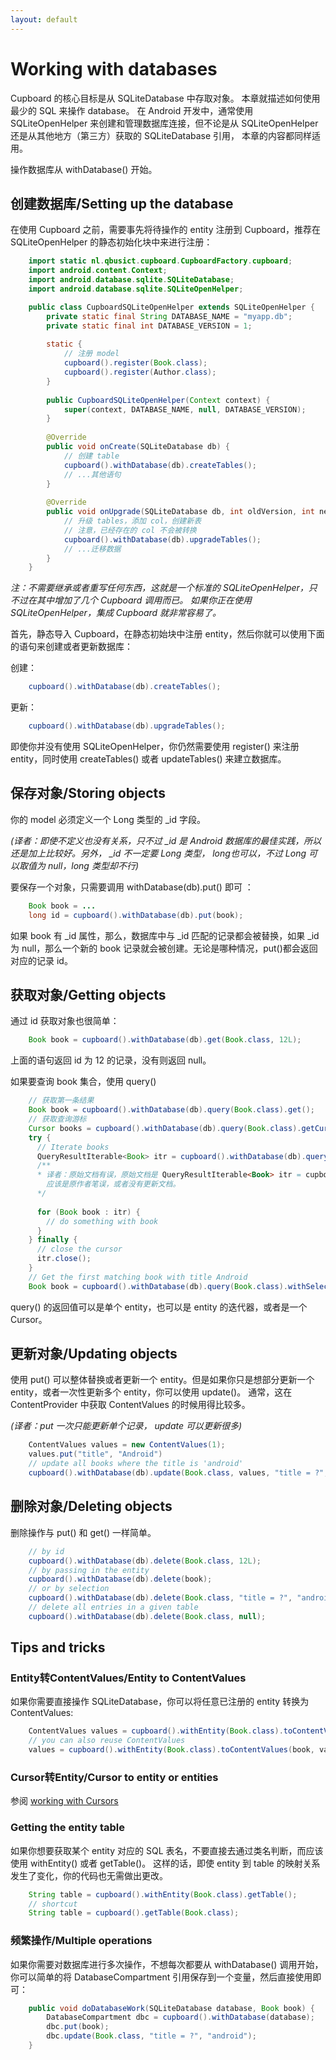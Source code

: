 ```yaml
---
layout: default
---
```


# Working with databases
Cupboard 的核心目标是从 SQLiteDatabase 中存取对象。
本章就描述如何使用最少的 SQL 来操作 database。
在 Android 开发中，通常使用 SQLiteOpenHelper 来创建和管理数据库连接，但不论是从 SQLiteOpenHelper 还是从其他地方（第三方）获取的 SQLiteDatabase 引用，
本章的内容都同样适用。

操作数据库从 withDatabase() 开始。

## 创建数据库/Setting up the database
在使用 Cupboard 之前，需要事先将待操作的 entity 注册到 Cupboard，推荐在 SQLiteOpenHelper 的静态初始化块中来进行注册：

```java
    import static nl.qbusict.cupboard.CupboardFactory.cupboard;
    import android.content.Context;
    import android.database.sqlite.SQLiteDatabase;
    import android.database.sqlite.SQLiteOpenHelper;

    public class CupboardSQLiteOpenHelper extends SQLiteOpenHelper {
        private static final String DATABASE_NAME = "myapp.db";
        private static final int DATABASE_VERSION = 1;
    
        static {
            // 注册 model
            cupboard().register(Book.class);
            cupboard().register(Author.class);
        }
    
        public CupboardSQLiteOpenHelper(Context context) {
            super(context, DATABASE_NAME, null, DATABASE_VERSION);
        }
    
        @Override
        public void onCreate(SQLiteDatabase db) {
            // 创建 table
            cupboard().withDatabase(db).createTables();
            // ...其他语句
        }
    
        @Override
        public void onUpgrade(SQLiteDatabase db, int oldVersion, int newVersion) {
            // 升级 tables，添加 col，创建新表
            // 注意，已经存在的 col 不会被转换
            cupboard().withDatabase(db).upgradeTables();
            // ...迁移数据
        }
    }
```

*注：不需要继承或者重写任何东西，这就是一个标准的 SQLiteOpenHelper，只不过在其中增加了几个 Cupboard 调用而已。
如果你正在使用 SQLiteOpenHelper，集成 Cupboard 就非常容易了。*

首先，静态导入 Cupboard，在静态初始块中注册 entity，然后你就可以使用下面的语句来创建或者更新数据库：

创建：

```java
    cupboard().withDatabase(db).createTables();
```

更新：

```java
    cupboard().withDatabase(db).upgradeTables();
```

即使你并没有使用 SQLiteOpenHelper，你仍然需要使用 register() 来注册 entity，同时使用 createTables() 或者 updateTables() 来建立数据库。

## 保存对象/Storing objects

你的 model 必须定义一个 Long 类型的 _id 字段。

*(译者：即使不定义也没有关系，只不过 _id 是 Android 数据库的最佳实践，所以还是加上比较好。另外， _id 不一定要 Long 类型， long也可以，不过 Long 可以取值为 null，long 类型却不行)*

要保存一个对象，只需要调用 withDatabase(db).put() 即可 ：

```java
    Book book = ...
    long id = cupboard().withDatabase(db).put(book);
```

如果 book 有 _id 属性，那么，数据库中与 _id 匹配的记录都会被替换，如果 _id 为 null，那么一个新的 book 记录就会被创建。无论是哪种情况，put()都会返回对应的记录 id。

## 获取对象/Getting objects

通过 id 获取对象也很简单：

```java
    Book book = cupboard().withDatabase(db).get(Book.class, 12L);
```
上面的语句返回 id 为 12 的记录，没有则返回 null。

如果要查询 book 集合，使用 query()

```java
    // 获取第一条结果
    Book book = cupboard().withDatabase(db).query(Book.class).get();
    // 获取查询游标
    Cursor books = cupboard().withDatabase(db).query(Book.class).getCursor();
    try {
      // Iterate books
      QueryResultIterable<Book> itr = cupboard().withDatabase(db).query(Book.class).query().iterator();
      /**
      * 译者：原始文档有误，原始文档是 QueryResultIterable<Book> itr = cupboard().withDatabase(db).query(Book.class).iterate(); 调用错误
        应该是原作者笔误，或者没有更新文档。
      */
      
      for (Book book : itr) {
        // do something with book
      }
    } finally {
      // close the cursor
      itr.close();
    }
    // Get the first matching book with title Android
    Book book = cupboard().withDatabase(db).query(Book.class).withSelection("title = ?", "Android").get();
```

query() 的返回值可以是单个 entity，也可以是 entity 的迭代器，或者是一个 Cursor。

## 更新对象/Updating objects
使用 put() 可以整体替换或者更新一个 entity。但是如果你只是想部分更新一个 entity，或者一次性更新多个 entity，你可以使用 update()。
通常，这在 ContentProvider 中获取 ContentValues 的时候用得比较多。

*(译者：put 一次只能更新单个记录， update 可以更新很多)*

```java
    ContentValues values = new ContentValues(1);
    values.put("title", "Android")
    // update all books where the title is 'android'
    cupboard().withDatabase(db).update(Book.class, values, "title = ?", "android");
```

## 删除对象/Deleting objects

删除操作与 put() 和 get() 一样简单。

```java
    // by id
    cupboard().withDatabase(db).delete(Book.class, 12L);
    // by passing in the entity
    cupboard().withDatabase(db).delete(book);
    // or by selection
    cupboard().withDatabase(db).delete(Book.class, "title = ?", "android");
    // delete all entries in a given table
    cupboard().withDatabase(db).delete(Book.class, null);
```

## Tips and tricks

### Entity转ContentValues/Entity to ContentValues

如果你需要直接操作 SQLiteDatabase，你可以将任意已注册的 entity 转换为 ContentValues:

```java
    ContentValues values = cupboard().withEntity(Book.class).toContentValues(book);
    // you can also reuse ContentValues
    values = cupboard().withEntity(Book.class).toContentValues(book, values);
```

### Cursor转Entity/Cursor to entity or entities

参阅 [working with Cursors](./Working_with_Cursors.md)

### Getting the entity table

如果你想要获取某个 entity 对应的 SQL 表名，不要直接去通过类名判断，而应该使用 withEntity() 或者 getTable()。
这样的话，即使 entity 到 table 的映射关系发生了变化，你的代码也无需做出更改。

```java
    String table = cupboard().withEntity(Book.class).getTable();
    // shortcut
    String table = cupboard().getTable(Book.class);
```

### 频繁操作/Multiple operations

如果你需要对数据库进行多次操作，不想每次都要从 withDatabase() 调用开始，你可以简单的将 DatabaseCompartment 引用保存到一个变量，然后直接使用即可：
```java
    public void doDatabaseWork(SQLiteDatabase database, Book book) {
        DatabaseCompartment dbc = cupboard().withDatabase(database);
        dbc.put(book);
        dbc.update(Book.class, "title = ?", "android");
    }
```


























